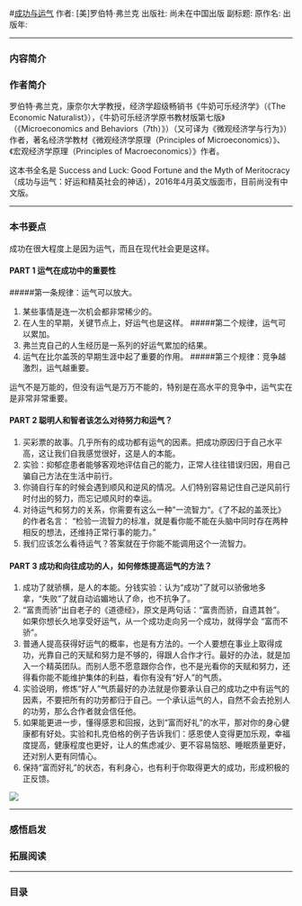 #[成功与运气](https://)
作者:  [美]罗伯特·弗兰克
出版社: 尚未在中国出版
副标题: 
原作名: 
出版年: 
***
### 内容简介 

### 作者简介 
罗伯特·弗兰克，康奈尔大学教授，经济学超级畅销书《牛奶可乐经济学》（《The Economic Naturalist》），《牛奶可乐经济学原书教材版第七版》（《Microeconomics and Behaviors（7th）》）（又可译为《微观经济学与行为》）作者，著名经济学教材《微观经济学原理（Principles of Microeconomics）》、《宏观经济学原理（Principles of Macroeconomics）》作者。

这本书全名是 Success and Luck: Good Fortune and the Myth of Meritocracy（成功与运气：好运和精英社会的神话），2016年4月英文版面市，目前尚没有中文版。
***
### 本书要点
成功在很大程度上是因为运气，而且在现代社会更是这样。

#### PART 1  运气在成功中的重要性
#####第一条规律：运气可以放大。
1. 某些事情是连一次机会都非常稀少的。
2. 在人生的早期，关键节点上，好运气也是这样。
#####第二个规律，运气可以累加。
1. 弗兰克自己的人生经历是一系列的好运气累加的结果。
2. 运气在比尔盖茨的早期生涯中起了重要的作用。
#####第三个规律：竞争越激烈，运气越重要。

运气不是万能的，但没有运气是万万不能的，特别是在高水平的竞争中，运气实在是非常非常重要。    

#### PART 2  聪明人和智者该怎么对待努力和运气？
1. 买彩票的故事。几乎所有的成功都有运气的因素。把成功原因归于自己水平高，这让我们自我感觉很好，这是人的本能。
2. 实验：抑郁症患者能够客观地评估自己的能力，正常人往往错误归因，用自己骗自己方法在生活中前行。
3. 你骑自行车的时候会遇到顺风和逆风的情况。人们特别容易记住自己逆风前行时付出的努力，而忘记顺风时的幸运。
4. 对待运气和努力的关系，你需要有这么一种”一流智力“。《了不起的盖茨比》的作者名言： “检验一流智力的标准，就是看你能不能在头脑中同时存在两种相反的想法，还维持正常行事的能力。”
5. 我们应该怎么看待运气？答案就在于你能不能调用这个一流智力。

#### PART 3  成功和向往成功的人，如何修炼提高运气的方法？
1. 成功了就骄横，是人的本能。分钱实验：认为“成功”了就可以骄傲地多拿，“失败”了就自动谄媚地认了命，也不抗争了。
2.  “富贵而骄”出自老子的《道德经》，原文是两句话：“富贵而骄，自遗其咎”。 如果你想长久地享受好运气，从一个成功走向另一个成功，就得学会 “富而不骄”。
3. 普通人提高获得好运气的概率，也是有方法的。一个人要想在事业上取得成功，光靠自己的天赋和努力是不够的，得跟人合作才行。最好的办法，就是加入一个精英团队。而别人愿不愿意跟你合作，也不是光看你的天赋和努力，还得看你能不能维护集体的利益，看你有没有“好人”的气质。
4.  实验说明，修炼“好人”气质最好的办法就是你要承认自己的成功之中有运气的因素，不要把所有的功劳都归于自己。一个承认运气的人，自然不会去抢别人的功劳，那么合作者就会信任他。
5. 如果能更进一步，懂得感恩和回报，达到“富而好礼”的水平，那对你的身心健康都有好处。实验和扎克伯格的例子告诉我们：感恩使人变得更加乐观，幸福度提高，健康程度也更好，让人的焦虑减少、更不容易恼怒、睡眠质量更好，还对别人更有同情心。
6. 保持“富而好礼”的状态，有利身心，也有利于你取得更大的成功，形成积极的正反馈。

![](./_image/2017-06-08-06-18-53.jpg)
***
### 感悟启发


### 拓展阅读
***
### 目录
